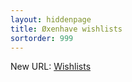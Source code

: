 ```yaml
---
layout: hiddenpage
title: Øxenhave wishlists
sortorder: 999
---
```


New URL: [Wishlists](/wishlists)